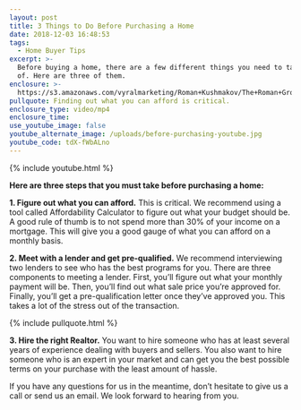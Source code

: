 ```yaml
---
layout: post
title: 3 Things to Do Before Purchasing a Home
date: 2018-12-03 16:48:53
tags:
  - Home Buyer Tips
excerpt: >-
  Before buying a home, there are a few different things you need to take care
  of. Here are three of them.
enclosure: >-
  https://s3.amazonaws.com/vyralmarketing/Roman+Kushmakov/The+Roman+Group-+3+Things+to+Do+Before+Purchasing+a+Home.mp4
pullquote: Finding out what you can afford is critical.
enclosure_type: video/mp4
enclosure_time:
use_youtube_image: false
youtube_alternate_image: /uploads/before-purchasing-youtube.jpg
youtube_code: tdX-fWbALno
---
```


{% include youtube.html %}

**Here are three steps that you must take before purchasing a home:**

**1. Figure out what you can afford.** This is critical. We recommend using a tool called Affordability Calculator to figure out what your budget should be. A good rule of thumb is to not spend more than 30% of your income on a mortgage. This will give you a good gauge of what you can afford on a monthly basis.

**2. Meet with a lender and get pre-qualified.** We recommend interviewing two lenders to see who has the best programs for you. There are three components to meeting a lender. First, you’ll figure out what your monthly payment will be. Then, you’ll find out what sale price you’re approved for. Finally, you’ll get a pre-qualification letter once they’ve approved you. This takes a lot of the stress out of the transaction.

{% include pullquote.html %}

**3. Hire the right Realtor.** You want to hire someone who has at least several years of experience dealing with buyers and sellers. You also want to hire someone who is an expert in your market and can get you the best possible terms on your purchase with the least amount of hassle.

If you have any questions for us in the meantime, don’t hesitate to give us a call or send us an email. We look forward to hearing from you.